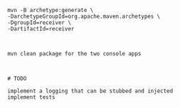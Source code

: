         mvn -B archetype:generate \
        -DarchetypeGroupId=org.apache.maven.archetypes \
        -DgroupId=receiver \
        -DartifactId=receiver
        
        
        
        mvn clean package for the two console apps
        
        
        
        # TODO
        
        implement a logging that can be stubbed and injected
        implement tests
        
        